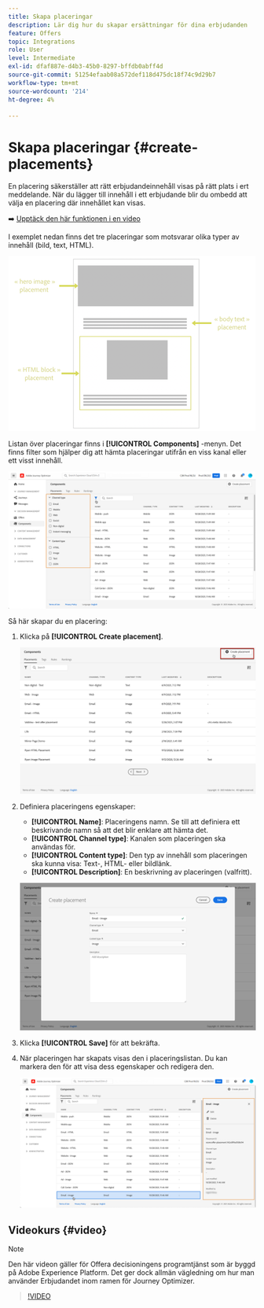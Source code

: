 ```yaml
---
title: Skapa placeringar
description: Lär dig hur du skapar ersättningar för dina erbjudanden
feature: Offers
topic: Integrations
role: User
level: Intermediate
exl-id: dfaf887e-d4b3-45b0-8297-bffdb0abff4d
source-git-commit: 51254efaab08a572def118d475dc18f74c9d29b7
workflow-type: tm+mt
source-wordcount: '214'
ht-degree: 4%

---
```


# Skapa placeringar {#create-placements}

En placering säkerställer att rätt erbjudandeinnehåll visas på rätt plats i ert meddelande. När du lägger till innehåll i ett erbjudande blir du ombedd att välja en placering där innehållet kan visas.

➡️ [Upptäck den här funktionen i en video](#video)

I exemplet nedan finns det tre placeringar som motsvarar olika typer av innehåll (bild, text, HTML).

![](../../assets/offers_placement_schema.png)

Listan över placeringar finns i **[!UICONTROL Components]** -menyn. Det finns filter som hjälper dig att hämta placeringar utifrån en viss kanal eller ett visst innehåll.

![](../../assets/placements_filter.png)

Så här skapar du en placering:

1. Klicka på **[!UICONTROL Create placement]**.

   ![](../../assets/offers_placement_creation.png)

1. Definiera placeringens egenskaper:

   * **[!UICONTROL Name]**: Placeringens namn. Se till att definiera ett beskrivande namn så att det blir enklare att hämta det.
   * **[!UICONTROL Channel type]**: Kanalen som placeringen ska användas för.
   * **[!UICONTROL Content type]**: Den typ av innehåll som placeringen ska kunna visa: Text-, HTML- eller bildlänk.
   * **[!UICONTROL Description]**: En beskrivning av placeringen (valfritt).

   ![](../../assets/offers_placement_creation_properties.png)

1. Klicka **[!UICONTROL Save]** för att bekräfta.

1. När placeringen har skapats visas den i placeringslistan. Du kan markera den för att visa dess egenskaper och redigera den.

   ![](../../assets/placement_created.png)

## Videokurs {#video}

>[!NOTE]
>
>Den här videon gäller för Offera decisioningens programtjänst som är byggd på Adobe Experience Platform. Det ger dock allmän vägledning om hur man använder Erbjudandet inom ramen för Journey Optimizer.

>[!VIDEO](https://video.tv.adobe.com/v/329372?quality=12)
